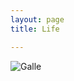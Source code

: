 ```yaml
---
layout: page
title: Life

---
```




![Galle](https://github.com/TianyiSun00234/my-info/blob/main/WechatIMG1539.jpeg)
